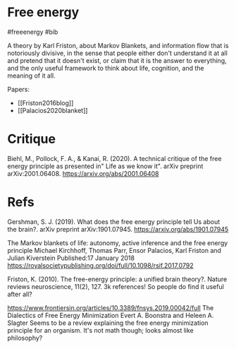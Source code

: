 # Free energy

#freeenergy #bib

A theory by Karl Friston, about Markov Blankets, and information flow that is notoriously divisive, in the sense that people either don't understand it at all and pretend that it doesn't exist, or claim that it is the answer to everything, and the only useful framework to think about life, cognition, and the meaning of it all.

Papers:
* [[Friston2016blog]]
* [[Palacios2020blanket]]

# Critique

Biehl, M., Pollock, F. A., & Kanai, R. (2020). A technical critique of the free energy principle as presented in" Life as we know it". arXiv preprint arXiv:2001.06408.
https://arxiv.org/abs/2001.06408

# Refs

Gershman, S. J. (2019). What does the free energy principle tell Us about the brain?. arXiv preprint arXiv:1901.07945.
https://arxiv.org/abs/1901.07945

The Markov blankets of life: autonomy, active inference and the free energy principle
Michael Kirchhoff, Thomas Parr, Ensor Palacios, Karl Friston and Julian Kiverstein
Published:17 January 2018
https://royalsocietypublishing.org/doi/full/10.1098/rsif.2017.0792

Friston, K. (2010). The free-energy principle: a unified brain theory?. Nature reviews neuroscience, 11(2), 127.
3k references! So people do find it useful after all?

https://www.frontiersin.org/articles/10.3389/fnsys.2019.00042/full 
The Dialectics of Free Energy Minimization Evert A. Boonstra and Heleen A. Slagter
Seems to be a review explaining the free energy minimization principle for an organism. It's not math though; looks almost like philosophy?